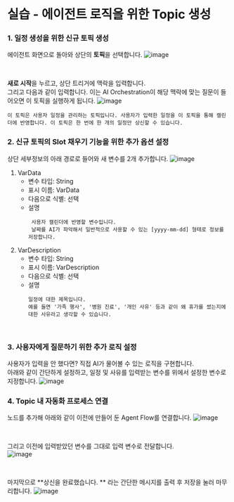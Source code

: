 실습 - 에이전트 로직을 위한 Topic 생성
===

### 1. 일정 생성을 위한 신규 토픽 생성
에이전트 화면으로 돌아와 상단의 **토픽**을 선택합니다. 
![image](https://github.com/user-attachments/assets/f493914f-f1fa-49fb-a22b-7cba3dbcb78f)

</br>

**새로 시작**을 누르고, 상단 트리거에 맥락을 입력합니다.   
그리고 다음과 같이 입력합니다. 이는 AI Orchestration이 해당 맥락에 맞는 질문이 들어오면 이 토픽을 실행하게 됩니다.
![image](https://github.com/user-attachments/assets/600549ff-91b6-4c94-95e6-965f2f122cfd)

```
이 토픽은 사용자 일정을 관리하는 토픽입니다. 사용자가 입력한 일정을 이 토픽을 통해 캘린더에 반영합니다. 이 토픽은 한 번에 한 개의 일정만 상신할 수 있습니다.
```

### 2. 신규 토픽의 Slot 채우기 기능을 위한 추가 옵션 설정
상단 세부정보의 아래 경로로 들어와 새 변수를 2개 추가합니다.
![image](https://github.com/user-attachments/assets/e15910d4-1eca-4eb7-910b-6ea2bc5b322f)

1) VarData
   - 변수 타입: String
   - 표시 이름: VarData
   - 다음으로 식별: 선택
   - 설명
       ```
        사용자 캘린더에 반영할 변수입니다. 
        날짜를 AI가 파악해서 일반적으로 사용할 수 있는 [yyyy-mm-dd] 형태로 정보를 저장합니다.
      ```
2) VarDescription
   - 변수 타입: String
   - 표시 이름: VarDescription
   - 다음으로 식별: 선택
   - 설명
        ```
        일정에 대한 제목입니다.   
        예를 들면 '가족 행사', '병원 진료', '개인 사유' 등과 같이 왜 휴가를 썼는지에 대한 사유라고 생각할 수 있습니다.
        ```

</br>

### 3. 사용자에게 질문하기 위한 추가 로직 설정
사용자가 입력을 안 했다면? 직접 AI가 물어볼 수 있는 로직을 구현합니다.   
아래와 같이 간단하게 설정하고, 일정 및 사유를 입력받는 변수를 위에서 설정한 변수로 지정합니다.
![image](https://github.com/user-attachments/assets/78d04572-e7ad-4c38-849c-766a962a6ab5)


### 4. Topic 내 자동화 프로세스 연결
노드를 추가해 아래와 같이 이전에 만들어 둔 Agent Flow를 연결합니다.
![image](https://github.com/user-attachments/assets/721e0bf3-6fdf-42fd-841d-f44147d12c2d)

</br>

그리고 이전에 입력받았던 변수를 그대로 입력 변수로 전달합니다.   
![image](https://github.com/user-attachments/assets/847f9afd-b3f6-485c-8eea-b3f9cd0c8d41)

</br>

마지막으로 **상신을 완료했습니다. ** 라는 간단한 메시지를 출력 후 저장을 눌러 마무리합니다.
![image](https://github.com/user-attachments/assets/953462c6-1f9e-4b61-97d6-940b7433c81e)


